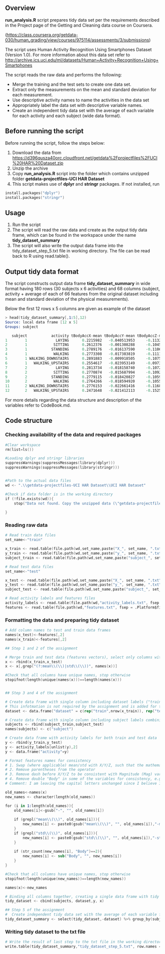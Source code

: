 ## Overview

**run_analysis.R** script prepares tidy data set per the requirements described in the Project page of the Getting and Cleaning data course on Coursera.

(https://class.coursera.org/getdata-030/human_grading/view/courses/975114/assessments/3/submissions)
 
The script uses Human Activity Recognition Using Smartphones Dataset (Version 1.0).
For more information about this data set refer to http://archive.ics.uci.edu/ml/datasets/Human+Activity+Recognition+Using+Smartphones 

The script reads the raw data and performs the following:

* Merge the training and the test sets to create one data set.
* Extract only the measurements on the mean and standard deviation for each measurement. 
* Use descriptive activity names to name the activities in the data set
* Appropriately label the data set with descriptive variable names. 
* Create an independent tidy data set with the average of each variable for each activity and each subject (wide data format).
	

## Before running the script

Before running the script, follow the steps below: 

1. Download the data from  https://d396qusza40orc.cloudfront.net/getdata%2Fprojectfiles%2FUCI%20HAR%20Dataset.zip
2. Unzip the archive 
3. Copy **run_analysis.R** script into the folder which contains unzipped folder
   **getdata-projectfiles-UCI HAR Dataset**
4. This script makes use of **dplyr** and **stringr** packages. If not installed, run 
```S
install.packages("dplyr")
install.packages("stringr")
```

## Usage

1. Run the script 
2. The script will read the raw data and create as the output tidy data frame, which can be found in the workspace under the name **tidy_dataset_summary**
3. The script will also write the output data frame into the tidy_dataset_step_5.txt file in working directory.  The file can be read back to R using read.table().

## Output tidy data format
The script constructs output data frame **tidy_dataset_summary** in wide format having 180 rows (30 subjects x 6 activities) and 68 columns (subject, activity + average of each of 66 features from the original dataset including mean and standard deviation of the physical measurements).

Below the first 12 rows x 5 columns are given as example of the dataset  

```S
> head(tidy_dataset_summary[,1:5],12)
Source: local data frame [12 x 5]
Groups: subject

   subject           activity tBodyAccX-mean tBodyAccY-mean tBodyAccZ-mean
1        1             LAYING      0.2215982   -0.040513953     -0.1132036
2        1            SITTING      0.2612376   -0.001308288     -0.1045442
3        1           STANDING      0.2789176   -0.016137590     -0.1106018
4        1            WALKING      0.2773308   -0.017383819     -0.1111481
5        1 WALKING_DOWNSTAIRS      0.2891883   -0.009918505     -0.1075662
6        1   WALKING_UPSTAIRS      0.2554617   -0.023953149     -0.0973020
7        2             LAYING      0.2813734   -0.018158740     -0.1072456
8        2            SITTING      0.2770874   -0.015687994     -0.1092183
9        2           STANDING      0.2779115   -0.018420827     -0.1059085
10       2            WALKING      0.2764266   -0.018594920     -0.1055004
11       2 WALKING_DOWNSTAIRS      0.2776153   -0.022661416     -0.1168129
12       2   WALKING_UPSTAIRS      0.2471648   -0.021412113     -0.1525139
```
For more details regarding the data structure and description of the variables refer to CodeBook.md.

## Code structure

### Checking availability of the data and required packages

```S
#Clear workspace
rm(list=ls())

#Loading dplyr and stringr libraries
suppressWarnings(suppressMessages(library(dplyr)))
suppressWarnings(suppressMessages(library(stringr)))


#Path to the actual data files
wd <- ".\\getdata-projectfiles-UCI HAR Dataset\\UCI HAR Dataset"

#Check if data folder is in the working directory
if (!file.exists(wd)){
    stop("Data not found. Copy the unzipped data (\"getdata-projectfiles-UCI HAR Dataset\" folder) in your working directory")
    
}
```

### Reading raw data

```S
# Read train data files
set_name<-"train"

x_train <- read.table(file.path(wd,set_name,paste("X_", set_name, ".txt",sep = ""), fsep = .Platform$file.sep))
y_train <- read.table(file.path(wd,set_name,paste("y_", set_name, ".txt",sep = ""), fsep = .Platform$file.sep))
subject_train <- read.table(file.path(wd,set_name,paste("subject_", set_name, ".txt",sep = ""), fsep = .Platform$file.sep))

# Read test data files
set_name<-"test"

x_test <- read.table(file.path(wd,set_name,paste("X_", set_name, ".txt",sep = ""), fsep = .Platform$file.sep))
y_test <- read.table(file.path(wd,set_name,paste("y_", set_name, ".txt",sep = ""), fsep = .Platform$file.sep))
subject_test <- read.table(file.path(wd,set_name,paste("subject_", set_name, ".txt",sep = ""), fsep = .Platform$file.sep))

# Read activity labels and features files
activity_labels <- read.table(file.path(wd,"activity_labels.txt", fsep = .Platform$file.sep))
features <- read.table(file.path(wd,"features.txt", fsep = .Platform$file.sep))
```

### Formatting the data and preparing tidy dataset

```S
# Add column names to test and train data frames
names(x_test)<-features[,2]
names(x_train)<-features[,2]

## Step 1 and 2 of the assignment

# Merge train and test data (features vectors), select only columns with mean() and std()
x <- rbind(x_train,x_test)
x <- x[,grep("(?:mean\\(\\)|std\\(\\))", names(x))]

#Check that all columns have unique names, stop otherwise 
stopifnot(length(unique(names(x)))==length(names(x)))


## Step 3 and 4 of the assignment

# Create data frame with single column including dataset labels ("train"/"test")   
# This infotmation is not required by the assignment and is added for traceability 
dataset <- data.frame("dataset" = c(rep("train",nrow(x_train)), rep("test",nrow(x_test) )))

# Create data frame with single column including subject labels combining train and test data frames
subjects <- rbind(subject_train,subject_test)
names(subjects) <- c("subject")

# Create data frame with activity labels for both train and test data
y <- rbind(y_train,y_test)
y <- activity_labels[unlist(y),2]
y <- data.frame("activity"=y)

# Format features names for consistency
# 1. Swap (where applicable) mean/std with X/Y/Z, such that the mathematical operator (mean/std) will be always in end of the name
# 2. Remove parentheses from the operator
# 3. Remove dash before X/Y/Z to be consistent with Magnitude (Mag) variables
# 4. Remove double "Body" in some of the variables for consistency, e.g. "fBodyBodyAccJerkMag"   -> "fBodyAccJerkMag"
# Comment: I am leaving the capital letters unchanged since I believe it allows better understanding of the parameters

old_names<-names(x)
new_names <- character(length(old_names))

for (i in 1:length(old_names)){
    old_names[i]<-gsub("-", "", old_names[i])
    
    if (grepl("mean\\(\\)", old_names[i])){
        new_names[i] <- paste0(gsub("mean\\(\\)", "", old_names[i]),"-mean")
    }
    if (grepl("std\\(\\)", old_names[i])){
        new_names[i] <- paste0(gsub("std\\(\\)", "", old_names[i]),"-std")
    } 
    
    if (str_count(new_names[i], "Body")==2){
        new_names[i] <- sub("Body", "", new_names[i])
    }
}

#Check that all columns have unique names, stop otherwise 
stopifnot(length(unique(new_names))==length(new_names))

names(x)<-new_names

# Binding all columns together, creating a single data frame with tidy data 
tidy_dataset <- cbind(subjects, dataset,y, x)

## Step 5 of the assignment 
#  Create independent tidy data set with the average of each variable for each activity and each subject, ignoring dataset type (train/test) 
tidy_dataset_summary <- select(tidy_dataset,-dataset) %>% group_by(subject,activity) %>% summarise_each(funs(mean))
```

### Writing tidy dataset to the txt file

```S
# Write the result of last step to the txt file in the working directory
write.table(tidy_dataset_summary,"tidy_dataset_step_5.txt", row.names = FALSE)
```
